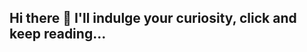 ## Hi there 👋 I'll indulge your curiosity, click and keep reading...

<!--
**mphadsphiri/mphadsphiri** is a ✨ _special_ ✨ repository because its `README.md` (this file) appears on your GitHub profile.

Here are some ideas to get you started:

- 🔭 I’m currently working on modelling transmission modelling of tuberculosis interventions.
- 🌱 I’m currently learning R, Stan.
- 👯 I’m looking to collaborate on tuberculosis modelling, but in future malaria and other infectious diseases.
- 🤔 I’m looking for help with any advice that will make me a better mathematical modeller.
- 💬 Ask me about tuberculosis, Malawi, things you think I might but I don't know I know.
- 📫 How to reach me: send me a message on X (@MphaDSP).
- 😄 Pronouns: He / him
- ⚡ Fun fact: What did they say about Libras? 😏 Please don't get me started 😆
-->
